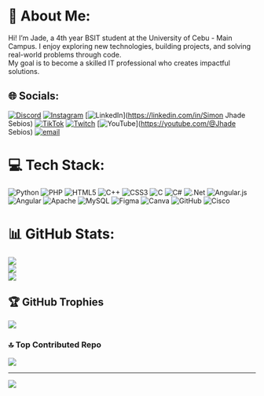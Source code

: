 # 💫 About Me:
Hi! I’m Jade, a 4th year BSIT student at the University of Cebu - Main Campus. I enjoy exploring new technologies, building projects, and solving real-world problems through code. <br>My goal is to become a skilled IT professional who creates impactful solutions.


## 🌐 Socials:
[![Discord](https://img.shields.io/badge/Discord-%237289DA.svg?logo=discord&logoColor=white)](https://discord.gg/748721505730560031) [![Instagram](https://img.shields.io/badge/Instagram-%23E4405F.svg?logo=Instagram&logoColor=white)](https://instagram.com/jhadesebios) [![LinkedIn](https://img.shields.io/badge/LinkedIn-%230077B5.svg?logo=linkedin&logoColor=white)](https://linkedin.com/in/Simon Jhade Sebios) [![TikTok](https://img.shields.io/badge/TikTok-%23000000.svg?logo=TikTok&logoColor=white)](https://tiktok.com/@Jade) [![Twitch](https://img.shields.io/badge/Twitch-%239146FF.svg?logo=Twitch&logoColor=white)](https://twitch.tv/Lagum) [![YouTube](https://img.shields.io/badge/YouTube-%23FF0000.svg?logo=YouTube&logoColor=white)](https://youtube.com/@Jhade Sebios) [![email](https://img.shields.io/badge/Email-D14836?logo=gmail&logoColor=white)](mailto:sebiosjhade31@gmail.com) 

# 💻 Tech Stack:
![Python](https://img.shields.io/badge/python-3670A0?style=for-the-badge&logo=python&logoColor=ffdd54) ![PHP](https://img.shields.io/badge/php-%23777BB4.svg?style=for-the-badge&logo=php&logoColor=white) ![HTML5](https://img.shields.io/badge/html5-%23E34F26.svg?style=for-the-badge&logo=html5&logoColor=white) ![C++](https://img.shields.io/badge/c++-%2300599C.svg?style=for-the-badge&logo=c%2B%2B&logoColor=white) ![CSS3](https://img.shields.io/badge/css3-%231572B6.svg?style=for-the-badge&logo=css3&logoColor=white) ![C](https://img.shields.io/badge/c-%2300599C.svg?style=for-the-badge&logo=c&logoColor=white) ![C#](https://img.shields.io/badge/c%23-%23239120.svg?style=for-the-badge&logo=csharp&logoColor=white) ![.Net](https://img.shields.io/badge/.NET-5C2D91?style=for-the-badge&logo=.net&logoColor=white) ![Angular.js](https://img.shields.io/badge/angular.js-%23E23237.svg?style=for-the-badge&logo=angularjs&logoColor=white) ![Angular](https://img.shields.io/badge/angular-%23DD0031.svg?style=for-the-badge&logo=angular&logoColor=white) ![Apache](https://img.shields.io/badge/apache-%23D42029.svg?style=for-the-badge&logo=apache&logoColor=white) ![MySQL](https://img.shields.io/badge/mysql-4479A1.svg?style=for-the-badge&logo=mysql&logoColor=white) ![Figma](https://img.shields.io/badge/figma-%23F24E1E.svg?style=for-the-badge&logo=figma&logoColor=white) ![Canva](https://img.shields.io/badge/Canva-%2300C4CC.svg?style=for-the-badge&logo=Canva&logoColor=white) ![GitHub](https://img.shields.io/badge/github-%23121011.svg?style=for-the-badge&logo=github&logoColor=white) ![Cisco](https://img.shields.io/badge/cisco-%23049fd9.svg?style=for-the-badge&logo=cisco&logoColor=black)
# 📊 GitHub Stats:
![](https://github-readme-stats.vercel.app/api?username=Jade&theme=shadow_blue&hide_border=false&include_all_commits=false&count_private=false)<br/>
![](https://nirzak-streak-stats.vercel.app/?user=Jade&theme=shadow_blue&hide_border=false)<br/>
![](https://github-readme-stats.vercel.app/api/top-langs/?username=Jade&theme=shadow_blue&hide_border=false&include_all_commits=false&count_private=false&layout=compact)

## 🏆 GitHub Trophies
![](https://github-profile-trophy.vercel.app/?username=Jade&theme=radical&no-frame=false&no-bg=true&margin-w=4)

### 🔝 Top Contributed Repo
![](https://github-contributor-stats.vercel.app/api?username=Jade&limit=5&theme=shadow_blue&combine_all_yearly_contributions=true)

---
[![](https://visitcount.itsvg.in/api?id=Jade&icon=1&color=0)](https://visitcount.itsvg.in)

<!-- Proudly created with GPRM ( https://gprm.itsvg.in ) -->
